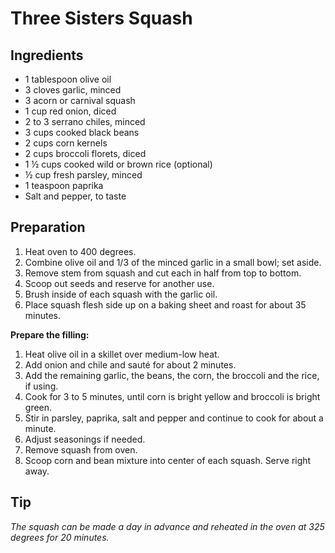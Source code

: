 # Three Sisters Squash

## Ingredients
- 1 tablespoon olive oil
- 3 cloves garlic, minced
- 3 acorn or carnival squash
- 1 cup red onion, diced
- 2 to 3 serrano chiles, minced
- 3 cups cooked black beans
- 2 cups corn kernels
- 2 cups broccoli florets, diced
- 1 ½ cups cooked wild or brown rice (optional)
- ½ cup fresh parsley, minced
- 1 teaspoon paprika
- Salt and pepper, to taste

## Preparation
1. Heat oven to 400 degrees.
2. Combine olive oil and 1/3 of the minced garlic in a small bowl; set aside.
2. Remove stem from squash and cut each in half from top to bottom.
3. Scoop out seeds and reserve for another use.
4. Brush inside of each squash with the garlic oil.
5. Place squash flesh side up on a baking sheet and roast for about 35 minutes.  

**Prepare the filling:**  

1. Heat olive oil in a skillet over medium-low heat.
2. Add onion and chile and sauté for about 2 minutes.
3. Add the remaining garlic, the beans, the corn, the broccoli and the rice, if using.
4. Cook for 3 to 5 minutes, until corn is bright yellow and broccoli is bright green.
5. Stir in parsley, paprika, salt and pepper and continue to cook for about a minute.
6. Adjust seasonings if needed.
7. Remove squash from oven.
8. Scoop corn and bean mixture into center of each squash. Serve right away.

## Tip
*The squash can be made a day in advance and reheated in the oven at 325 degrees for 20 minutes.*
